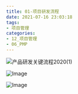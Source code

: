 ```yaml
---
title: 01-项目研发流程
date: 2021-07-16 23:03:18
tags:
- 项目管理
categories: 
- 12_项目管理
- 06_PMP
---
```






![产品研发关键流程2020(1)](https://jy-imgs.oss-cn-beijing.aliyuncs.com/img/20220130121150.png)





![Image](https://jy-imgs.oss-cn-beijing.aliyuncs.com/img/20220130121246.png)





![Image](https://jy-imgs.oss-cn-beijing.aliyuncs.com/img/20220130121302.png)

